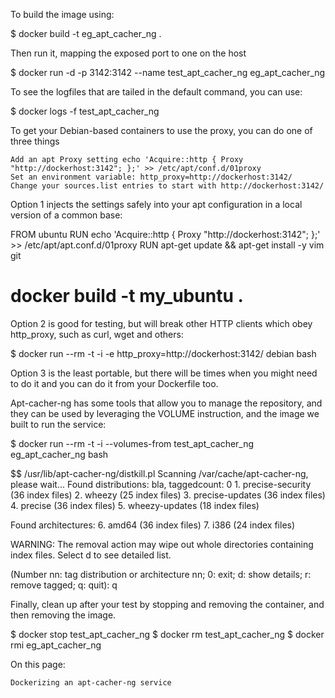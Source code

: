 To build the image using:

$ docker build -t eg_apt_cacher_ng .

Then run it, mapping the exposed port to one on the host

$ docker run -d -p 3142:3142 --name test_apt_cacher_ng eg_apt_cacher_ng

To see the logfiles that are tailed in the default command, you can use:

$ docker logs -f test_apt_cacher_ng

To get your Debian-based containers to use the proxy, you can do one of three things

    Add an apt Proxy setting echo 'Acquire::http { Proxy "http://dockerhost:3142"; };' >> /etc/apt/conf.d/01proxy
    Set an environment variable: http_proxy=http://dockerhost:3142/
    Change your sources.list entries to start with http://dockerhost:3142/

Option 1 injects the settings safely into your apt configuration in a local version of a common base:

FROM ubuntu
RUN  echo 'Acquire::http { Proxy "http://dockerhost:3142"; };' >> /etc/apt/apt.conf.d/01proxy
RUN apt-get update && apt-get install -y vim git

# docker build -t my_ubuntu .

Option 2 is good for testing, but will break other HTTP clients which obey http_proxy, such as curl, wget and others:

$ docker run --rm -t -i -e http_proxy=http://dockerhost:3142/ debian bash

Option 3 is the least portable, but there will be times when you might need to do it and you can do it from your Dockerfile too.

Apt-cacher-ng has some tools that allow you to manage the repository, and they can be used by leveraging the VOLUME instruction, and the image we built to run the service:

$ docker run --rm -t -i --volumes-from test_apt_cacher_ng eg_apt_cacher_ng bash

$$ /usr/lib/apt-cacher-ng/distkill.pl
Scanning /var/cache/apt-cacher-ng, please wait...
Found distributions:
bla, taggedcount: 0
     1. precise-security (36 index files)
     2. wheezy (25 index files)
     3. precise-updates (36 index files)
     4. precise (36 index files)
     5. wheezy-updates (18 index files)

Found architectures:
     6. amd64 (36 index files)
     7. i386 (24 index files)

WARNING: The removal action may wipe out whole directories containing
         index files. Select d to see detailed list.

(Number nn: tag distribution or architecture nn; 0: exit; d: show details; r: remove tagged; q: quit): q

Finally, clean up after your test by stopping and removing the container, and then removing the image.

$ docker stop test_apt_cacher_ng
$ docker rm test_apt_cacher_ng
$ docker rmi eg_apt_cacher_ng

On this page:

    Dockerizing an apt-cacher-ng service

